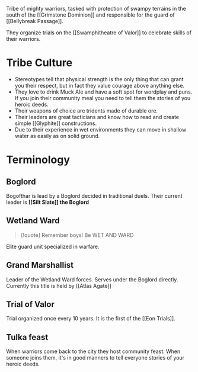 Tribe of mighty warriors, tasked with protection of swampy terrains in the south of the [[Grimstone Dominion]] and responsible for the guard of [[Bellybreak Passage]].

They organize trials on the [[Swamphitheatre of Valor]] to celebrate skills of their warriors.
# Tribe Culture
- Stereotypes tell that physical strength is the only thing that can grant you their respect, but in fact they value courage above anything else.
- They love to drink Muck Ale and have a soft spot for wordplay and puns. If you join their community meal you need to tell them the stories of you heroic deeds.
- Their weapons of choice are tridents made of durable ore.
- Their leaders are great tacticians and know how to read and create simple [[Glyphite]] constructions.
- Due to their experience in wet environments they can move in shallow water as easily as on solid ground.
# Terminology
## Boglord
Bogofthar is lead by a Boglord decided in traditional duels.
Their current leader is **[[Silt Slate]] the Boglord**
## Wetland Ward
> [!quote] Remember boys! Be WET AND WARD

Elite guard unit specialized in warfare.
## Grand Marshallist
Leader of the Wetland Ward forces.
Serves under the Boglord directly.
Currently this title is held by [[Atlas Agate]]
## Trial of Valor
Trial organized once every 10 years. It is the first of the [[Eon Trials]].
## Tulka feast
When warriors come back to the city they host community feast. When someone joins them, it's in good manners to tell everyone stories of your heroic deeds.